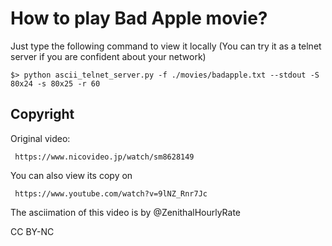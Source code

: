 How to play Bad Apple movie?
============================

Just type the following command to view it locally
(You can try it as a telnet server if you are confident about your network)

    $> python ascii_telnet_server.py -f ./movies/badapple.txt --stdout -S 80x24 -s 80x25 -r 60

Copyright
---------
Original video: 

     https://www.nicovideo.jp/watch/sm8628149

You can also view its copy on 
    
     https://www.youtube.com/watch?v=9lNZ_Rnr7Jc

The asciimation of this video is by @ZenithalHourlyRate

CC BY-NC
